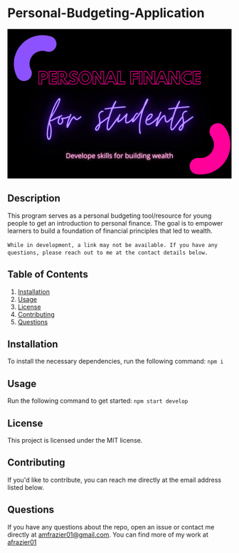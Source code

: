 # Personal-Budgeting-Application

![logo](./images/personal-finance.png)

## Description

This program serves as a personal budgeting tool/resource for young people to get an introduction to personal finance. The goal is to empower learners to build a foundation of financial principles that led to wealth.

`While in development, a link may not be available. If you have any questions, please reach out to me at the contact details below.`

## Table of Contents
1. [Installation](#installation)
2. [Usage](#usage)
3. [License](#license)
4. [Contributing](#contributing)
5. [Questions](#questions)

## Installation
To install the necessary dependencies, run the following command: `npm i`

## Usage
Run the following command to get started: `npm start develop`

## License
This project is licensed under the MIT license.

## Contributing
If you'd like to contribute, you can reach me directly at the email address listed below.
  
## Questions
If you have any questions about the repo, open an issue or contact me directly at [amfrazier01@gmail.com](mailto:amfrazier01@gmail.com). You can find more of my work at [afrazier01](https://github.com/afrazier01)

